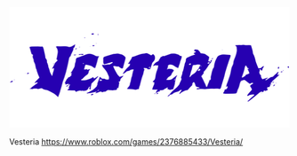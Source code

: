 <div align="center">
    <a href="https://playvesteria.com">
        <img src="assets/logo-512.png" alt="Vesteria" height="217" />
    </a>
</div>

Vesteria https://www.roblox.com/games/2376885433/Vesteria/
